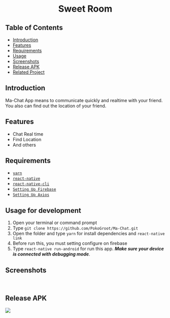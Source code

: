 <h1 align='center'>Sweet Room</h1>

## Table of Contents

- [Introduction](#introduction)
- [Features](#features)
- [Requirements](#requirements)
- [Usage](#usage-for-development)
- [Screenshots](#screenshots)
- [Release APK](#release-apk)
- [Related Project](https://github.com/brillianodhiya/SweetRoom-Backend)

## Introduction
Ma-Chat App means to communicate quickly and realtime with your friend. You also can find out the location of your friend.

## Features
* Chat Real time
* Find Location
* And others

## Requirements
* [`yarn`](https://yarnpkg.com/en/docs/install)
* [`react-native`](https://facebook.github.io/react-native/docs/getting-started)
* [`react-native-cli`](https://facebook.github.io/react-native/docs/getting-started)
* [`Setting Up Firebase`](https://firebase.google.com/)
* [`Setting Up Axios`](https://github.com/axios/axios)

## Usage for development
1. Open your terminal or command prompt
2. Type `git clone https://github.com/PokoGroot/Ma-Chat.git`
3. Open the folder and type `yarn` for install dependencies and `react-native link`
4. Before run this, you must setting configure on firebase 
5. Type `react-native run-android` for run this app. ***Make sure your device is connected with debugging mode***.

## Screenshots
<div align="center">
       
</div>
  <br/>
<div align="center">
    
</div>

## Release APK
<a href="https://drive.google.com/open?id=1nSXRx-ZyFYzdEoj35DUoVwirTdfAnSg1">
  <img src="https://img.shields.io/badge/download%20on-drive-blue"/>
</a>
